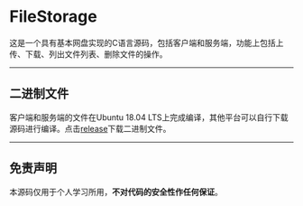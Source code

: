 # FileStorage
这是一个具有基本网盘实现的C语言源码，包括客户端和服务端，功能上包括上传、下载、列出文件列表、删除文件的操作。
***
## 二进制文件
客户端和服务端的文件在Ubuntu 18.04 LTS上完成编译，其他平台可以自行下载源码进行编译。点击[release](github.com/Edwin-Kevin/FileStorage/latest-release)下载二进制文件。
***
## 免责声明
本源码仅用于个人学习所用，**不对代码的安全性作任何保证**。
